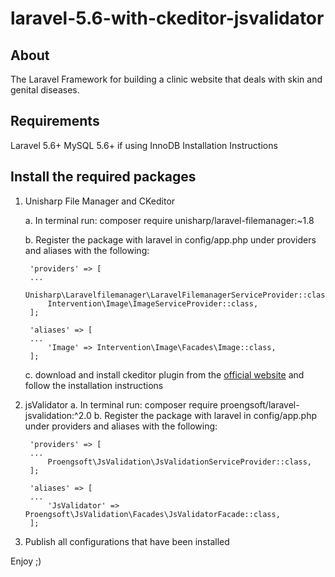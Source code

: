 # laravel-5.6-with-ckeditor-jsvalidator

## About
The Laravel Framework for building a clinic website that deals with skin and genital diseases.


## Requirements
Laravel 5.6+
MySQL 5.6+ if using InnoDB
Installation Instructions


## Install the required packages

1. Unisharp File Manager and CKeditor

    a. In terminal run: composer require unisharp/laravel-filemanager:~1.8
    
    b. Register the package with laravel in config/app.php under providers and aliases with the following:

        'providers' => [
        ...
            Unisharp\Laravelfilemanager\LaravelFilemanagerServiceProvider::class,
            Intervention\Image\ImageServiceProvider::class,
        ];

        'aliases' => [
        ...
            'Image' => Intervention\Image\Facades\Image::class,
        ];

    c. download and install ckeditor plugin from the [official website](https://ckeditor.com/ckeditor-4/download) and follow        the installation instructions


2. jsValidator
    a. In terminal run: composer require proengsoft/laravel-jsvalidation:^2.0
    b. Register the package with laravel in config/app.php under providers and aliases with the following:

        'providers' => [
        ...
            Proengsoft\JsValidation\JsValidationServiceProvider::class,
        ];

        'aliases' => [
        ...
            'JsValidator' => Proengsoft\JsValidation\Facades\JsValidatorFacade::class,
        ];

3. Publish all configurations that have been installed

Enjoy ;)
